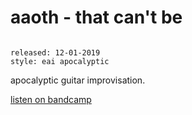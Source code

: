 # aaoth - that can't be

```

released: 12-01-2019
style: eai apocalyptic
```

apocalyptic guitar improvisation.

[listen on bandcamp](https://aaoth.bandcamp.com/track/that-cant-be)
